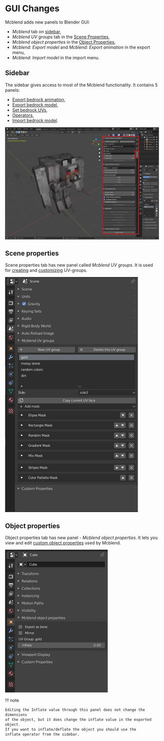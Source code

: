 # GUI Changes
Mcblend adds new panels to Blender GUI:

- _Mcblend_ tab on [sidebar](#sidebar),
- _Mcblend UV groups_ tab in the [Scene Properties](#scene-properties),
- _Mcblend object properties_ in the [Object Properties](#object-properties),
- _Mcblend: Export model_ and _Mcblend: Export animation_ in
  the export menu,
- _Mcblend: Import model_ in the import menu.

## Sidebar
The sidebar gives access to most of the Mcblend functionality. It contains 5
panels:

- [Export bedrock animation](../basic_operators/#exporting-animations),
- [Export bedrock model](../basic_operators/#exporting-models),
- [Set bedrock UVs](../basic_operators/#uv-mapping),
- [Operators](../basic_operators/#modifying-mcblend-properties),
- [Import bedrock model](../basic_operators/#importing-models).

![](../img/mcblend_gui_image.png)

## Scene properties

Scene properties tab has new panel called _Mcblend UV groups_. It is used for
[creating](../uv_groups) and [customizing](../texture_customization) UV-groups.


![](../img/uv_groups_panel.png)

## Object properties

Object properties tab has new panel - _Mcblend object properties_.
It lets you view and edit
[custom object properties](../basic_operators/#modifying-mcblend-properties)
used by Mcblend.

![](../img/object_properties.png)

!!! note

    Editing the Inflate value through this panel does not change the dimensions
    of the object, but it does change the inflate value in the exported object.
    If you want to inflate/deflate the object you should use the
    inflate operator from the sidebar.